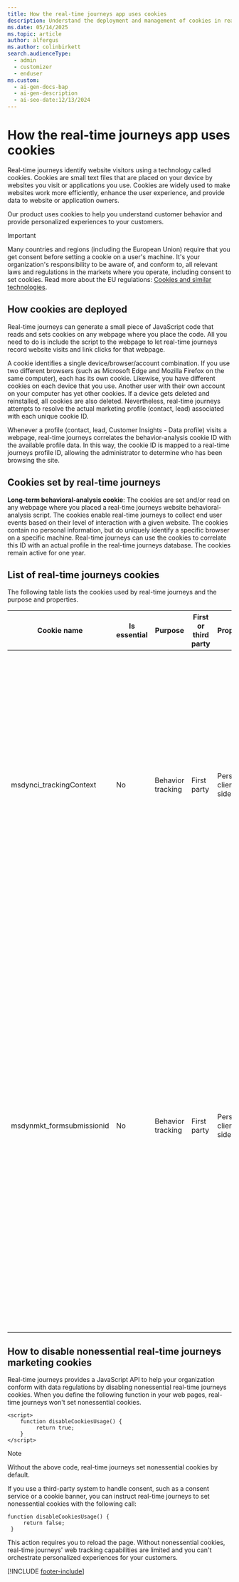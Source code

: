 ```yaml
---
title: How the real-time journeys app uses cookies
description: Understand the deployment and management of cookies in real-time journeys for personalized customer interactions.
ms.date: 05/14/2025
ms.topic: article
author: alfergus
ms.author: colinbirkett
search.audienceType:
  - admin
  - customizer
  - enduser
ms.custom:
  - ai-gen-docs-bap
  - ai-gen-description
  - ai-seo-date:12/13/2024
---
```


# How the real-time journeys app uses cookies

Real-time journeys identify website visitors using a technology called cookies. Cookies are small text files that are placed on your device by websites you visit or applications you use. Cookies are widely used to make websites work more efficiently, enhance the user experience, and provide data to website or application owners.

Our product uses cookies to help you understand customer behavior and provide personalized experiences to your customers.

> [!IMPORTANT]
> Many countries and regions (including the European Union) require that you get consent before setting a cookie on a user's machine. It's your organization's responsibility to be aware of, and conform to, all relevant laws and regulations in the markets where you operate, including consent to set cookies. Read more about the EU regulations: [Cookies and similar technologies](https://commission.europa.eu/resources-partners/europa-web-guide/design-content-and-development/privacy-security-and-legal-notices/cookies-and-similar-technologies_en).

## How cookies are deployed

Real-time journeys can generate a small piece of JavaScript code that reads and sets cookies on any webpage where you place the code. All you need to do is include the script to the webpage to let real-time journeys record website visits and link clicks for that webpage.

A cookie identifies a single device/browser/account combination. If you use two different browsers (such as Microsoft Edge and Mozilla Firefox on the same computer), each has its own cookie. Likewise, you have different cookies on each device that you use. Another user with their own account on your computer has yet other cookies. If a device gets deleted and reinstalled, all cookies are also deleted. Nevertheless, real-time journeys attempts to resolve the actual marketing profile (contact, lead) associated with each unique cookie ID.

Whenever a profile (contact, lead, Customer Insights - Data profile) visits a webpage, real-time journeys correlates the behavior-analysis cookie ID with the available profile data. In this way, the cookie ID is mapped to a real-time journeys profile ID, allowing the administrator to determine who has been browsing the site.

## Cookies set by real-time journeys

**Long-term behavioral-analysis cookie**: The cookies are set and/or read on any webpage where you placed a real-time journeys website behavioral-analysis script. The cookies enable real-time journeys to collect end user events based on their level of interaction with a given website. The cookies contain no personal information, but do uniquely identify a specific browser on a specific machine. Real-time journeys can use the cookies to correlate this ID with an actual profile in the real-time journeys database. The cookies remain active for one year.

## List of real-time journeys cookies

The following table lists the cookies used by real-time journeys and the purpose and properties.

| Cookie name             | Is essential | Purpose           | First or third party | Properties              | Function (purpose detail)                                                                                                                                                                                                                                                                                                                   | Source URL/JavaScript |
|-------------------------|--------------|-------------------|----------------------|-------------------------|---------------------------------------------------------------------------------------------------------------------------------------------------------------------------------------------------------------------------------------------------------------------------------------------------------------------------------------------|---------------|
| msdynci_trackingContext | No           | Behavior tracking | First party          | Persistent, client-side | This cookie tracks web behavior, such as page visits and clicks, over a 365-day period. It associates this behavior with a known user profile within Customer Insights - Journeys to enable orchestration of personalized experiences tailored to user behavior and preferences, and analysis of end-user web interactions in reports. | Set by the website tracking script. This cookie is created when a user visits a website using a tracking link generated by a Customer Insights - Journeys email.            |
| msdynmkt_formsubmissionid | No | Behavior tracking | First party | Persistent, client-side | We set this cookie when an end user submits a Customer Insights - Journeys form (with web tracking enabled) on a web page. When a form is submitted by the end user, a new contact or lead is created. We use the cookie available in the browser to associate future page visits and clicks, over a 365-day period, with the newly generated contact or lead. This enables orchestration of personalized experiences tailored to user behavior and preferences, and analysis of end-user web interactions in reports. | Set by the service / form loader script.    |

## How to disable nonessential real-time journeys marketing cookies

Real-time journeys provides a JavaScript API to help your organization conform with data regulations by disabling nonessential real-time journeys cookies. When you define the following function in your web pages, real-time journeys won't set nonessential cookies.

```
<script>
    function disableCookiesUsage() {
         return true;
    }
</script>
```

> [!NOTE]
> Without the above code, real-time journeys set nonessential cookies by default.

If you use a third-party system to handle consent, such as a consent service or a cookie banner, you can instruct real-time journeys to set nonessential cookies with the following call:

```
function disableCookiesUsage() {
     return false;
 }
```

This action requires you to reload the page. Without nonessential cookies, real-time journeys' web tracking capabilities are limited and you can't orchestrate personalized experiences for your customers.

[!INCLUDE [footer-include](./includes/footer-banner.md)]
